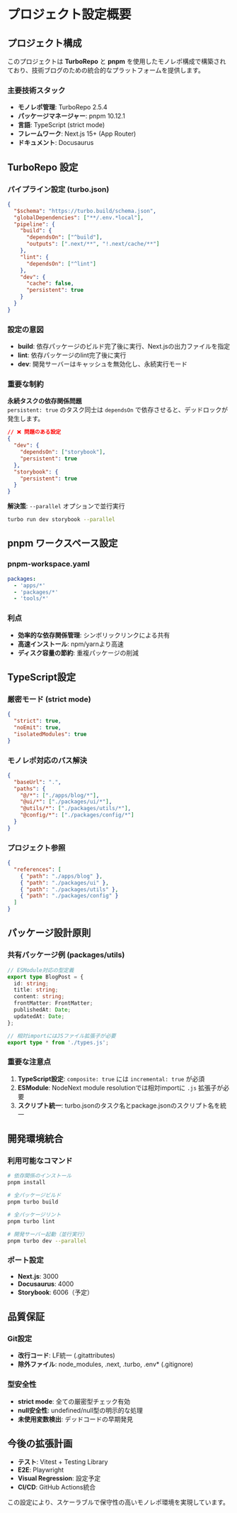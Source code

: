 # プロジェクト設定概要

## プロジェクト構成

このプロジェクトは **TurboRepo** と **pnpm** を使用したモノレポ構成で構築されており、技術ブログのための統合的なプラットフォームを提供します。

### 主要技術スタック

- **モノレポ管理**: TurboRepo 2.5.4
- **パッケージマネージャー**: pnpm 10.12.1
- **言語**: TypeScript (strict mode)
- **フレームワーク**: Next.js 15+ (App Router)
- **ドキュメント**: Docusaurus

## TurboRepo 設定

### パイプライン設定 (turbo.json)

```json
{
  "$schema": "https://turbo.build/schema.json",
  "globalDependencies": ["**/.env.*local"],
  "pipeline": {
    "build": {
      "dependsOn": ["^build"],
      "outputs": [".next/**", "!.next/cache/**"]
    },
    "lint": {
      "dependsOn": ["^lint"]
    },
    "dev": {
      "cache": false,
      "persistent": true
    }
  }
}
```

### 設定の意図

- **build**: 依存パッケージのビルド完了後に実行、Next.jsの出力ファイルを指定
- **lint**: 依存パッケージのlint完了後に実行
- **dev**: 開発サーバーはキャッシュを無効化し、永続実行モード

### 重要な制約

**永続タスクの依存関係問題**  
`persistent: true` のタスク同士は `dependsOn` で依存させると、デッドロックが発生します。

```json
// ❌ 問題のある設定
{
  "dev": {
    "dependsOn": ["storybook"],
    "persistent": true
  },
  "storybook": {
    "persistent": true
  }
}
```

**解決策**: `--parallel` オプションで並行実行
```bash
turbo run dev storybook --parallel
```

## pnpm ワークスペース設定

### pnpm-workspace.yaml

```yaml
packages:
  - 'apps/*'
  - 'packages/*'
  - 'tools/*'
```

### 利点

- **効率的な依存関係管理**: シンボリックリンクによる共有
- **高速インストール**: npm/yarnより高速
- **ディスク容量の節約**: 重複パッケージの削減

## TypeScript設定

### 厳密モード (strict mode)

```json
{
  "strict": true,
  "noEmit": true,
  "isolatedModules": true
}
```

### モノレポ対応のパス解決

```json
{
  "baseUrl": ".",
  "paths": {
    "@/*": ["./apps/blog/*"],
    "@ui/*": ["./packages/ui/*"],
    "@utils/*": ["./packages/utils/*"],
    "@config/*": ["./packages/config/*"]
  }
}
```

### プロジェクト参照

```json
{
  "references": [
    { "path": "./apps/blog" },
    { "path": "./packages/ui" },
    { "path": "./packages/utils" },
    { "path": "./packages/config" }
  ]
}
```

## パッケージ設計原則

### 共有パッケージ例 (packages/utils)

```typescript
// ESModule対応の型定義
export type BlogPost = {
  id: string;
  title: string;
  content: string;
  frontMatter: FrontMatter;
  publishedAt: Date;
  updatedAt: Date;
};

// 相対importにはJSファイル拡張子が必要
export type * from './types.js';
```

### 重要な注意点

1. **TypeScript設定**: `composite: true` には `incremental: true` が必須
2. **ESModule**: NodeNext module resolutionでは相対importに `.js` 拡張子が必要
3. **スクリプト統一**: turbo.jsonのタスク名とpackage.jsonのスクリプト名を統一

## 開発環境統合

### 利用可能なコマンド

```bash
# 依存関係のインストール
pnpm install

# 全パッケージビルド
pnpm turbo build

# 全パッケージリント
pnpm turbo lint

# 開発サーバー起動（並行実行）
pnpm turbo dev --parallel
```

### ポート設定

- **Next.js**: 3000
- **Docusaurus**: 4000
- **Storybook**: 6006（予定）

## 品質保証

### Git設定

- **改行コード**: LF統一 (.gitattributes)
- **除外ファイル**: node_modules, .next, .turbo, .env* (.gitignore)

### 型安全性

- **strict mode**: 全ての厳密型チェック有効
- **null安全性**: undefined/null型の明示的な処理
- **未使用変数検出**: デッドコードの早期発見

## 今後の拡張計画

- **テスト**: Vitest + Testing Library
- **E2E**: Playwright
- **Visual Regression**: 設定予定
- **CI/CD**: GitHub Actions統合

この設定により、スケーラブルで保守性の高いモノレポ環境を実現しています。